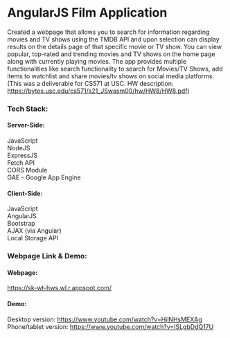 # AngularJS Film Application

Created a webpage that allows you to search for information regarding movies and TV shows using the TMDB API and upon selection can display results on the details page of that specific movie or TV show. You can view popular, top-rated and trending movies and TV shows on the home page along with currently playing movies. The app provides multiple functionalities like search functionality to search for Movies/TV Shows, add items to watchlist and share movies/tv shows on social media platforms. (This was a deliverable for CS571 at USC. HW description: https://bytes.usc.edu/cs571/s21_JSwasm00/hw/HW8/HW8.pdf)

### Tech Stack:
#### Server-Side:  
JavaScript  
NodeJS  
ExpressJS  
Fetch API  
CORS Module  
GAE - Google App Engine
  
#### Client-Side:  
JavaScript  
AngularJS  
Bootstrap  
AJAX (via Angular)  
Local Storage API  
  
### Webpage Link & Demo:
#### Webpage:
https://sk-wt-hws.wl.r.appspot.com/
#### Demo: 
Desktop version: https://www.youtube.com/watch?v=HjlNHsMEXAg  
Phone/tablet version: https://www.youtube.com/watch?v=ISLgbDdQ17U
